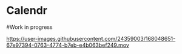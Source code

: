 # Calendr
  
  
#Work in progress

https://user-images.githubusercontent.com/24359003/168048651-67e97394-0763-4774-b7eb-e4b063bef249.mov

